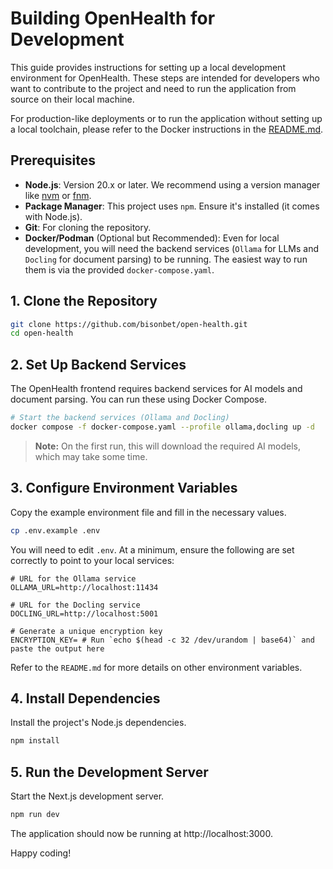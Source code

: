 # Building OpenHealth for Development

This guide provides instructions for setting up a local development environment for OpenHealth. These steps are intended for developers who want to contribute to the project and need to run the application from source on their local machine.

For production-like deployments or to run the application without setting up a local toolchain, please refer to the Docker instructions in the [README.md](./README.md).

## Prerequisites

- **Node.js**: Version 20.x or later. We recommend using a version manager like [nvm](https://github.com/nvm-sh/nvm) or [fnm](https://github.com/Schniz/fnm).
- **Package Manager**: This project uses `npm`. Ensure it's installed (it comes with Node.js).
- **Git**: For cloning the repository.
- **Docker/Podman** (Optional but Recommended): Even for local development, you will need the backend services (`Ollama` for LLMs and `Docling` for document parsing) to be running. The easiest way to run them is via the provided `docker-compose.yaml`.

## 1. Clone the Repository

```bash
git clone https://github.com/bisonbet/open-health.git
cd open-health
```

## 2. Set Up Backend Services

The OpenHealth frontend requires backend services for AI models and document parsing. You can run these using Docker Compose.

```bash
# Start the backend services (Ollama and Docling)
docker compose -f docker-compose.yaml --profile ollama,docling up -d
```

> **Note:** On the first run, this will download the required AI models, which may take some time.

## 3. Configure Environment Variables

Copy the example environment file and fill in the necessary values.

```bash
cp .env.example .env
```

You will need to edit `.env`. At a minimum, ensure the following are set correctly to point to your local services:

```dotenv
# URL for the Ollama service
OLLAMA_URL=http://localhost:11434

# URL for the Docling service
DOCLING_URL=http://localhost:5001

# Generate a unique encryption key
ENCRYPTION_KEY= # Run `echo $(head -c 32 /dev/urandom | base64)` and paste the output here
```

Refer to the `README.md` for more details on other environment variables.

## 4. Install Dependencies

Install the project's Node.js dependencies.

```bash
npm install
```

## 5. Run the Development Server

Start the Next.js development server.

```bash
npm run dev
```

The application should now be running at http://localhost:3000.

Happy coding!